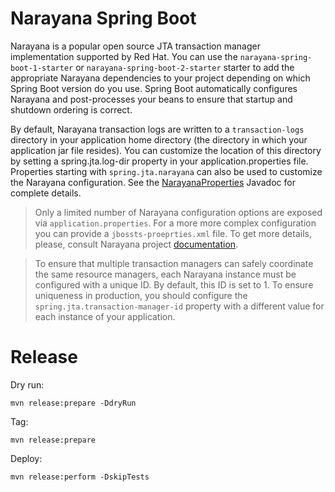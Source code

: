 # Narayana Spring Boot

Narayana is a popular open source JTA transaction manager implementation supported by Red Hat.
You can use the `narayana-spring-boot-1-starter` or `narayana-spring-boot-2-starter` starter to add the appropriate
Narayana dependencies to your project depending on which Spring Boot version do you use. Spring Boot automatically
configures Narayana and post-processes your beans to ensure that startup and shutdown ordering is correct.

By default, Narayana transaction logs are written to a `transaction-logs` directory in your application home directory
(the directory in which your application jar file resides). You can customize the location of this directory by setting
a spring.jta.log-dir property in your application.properties file. Properties starting with
`spring.jta.narayana` can also be used to customize the Narayana configuration. See the
[NarayanaProperties](narayana-spring-boot-core/src/main/java/me/snowdrop/boot/narayana/core/properties/NarayanaProperties.java)
Javadoc for complete details.

> Only a limited number of Narayana configuration options are exposed via `application.properties`. For a more
more complex configuration you can provide a `jbossts-proeprties.xml` file. To get more details, please, consult
Narayana project [documentation](http://narayana.io/docs/project/index.html).

> To ensure that multiple transaction managers can safely coordinate the same resource managers, each Narayana instance
must be configured with a unique ID. By default, this ID is set to 1. To ensure uniqueness in production, you should
configure the `spring.jta.transaction-manager-id` property with a different value for each instance of your application.

# Release

Dry run:
```
mvn release:prepare -DdryRun
```

Tag:
```
mvn release:prepare
```

Deploy:
```
mvn release:perform -DskipTests
```